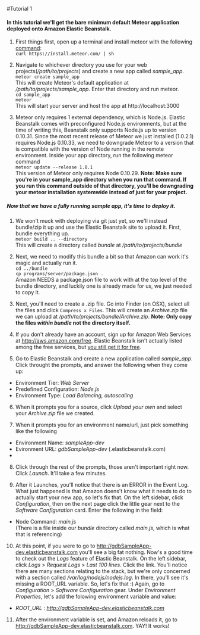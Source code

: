 #Tutorial 1
#### In this tutorial we'll get the bare minimum default Meteor application deployed onto Amazon Elastic Beanstalk.

1. First things first, open up a terminal and install meteor with the following [command](https://www.meteor.com/install):<br />
`curl https://install.meteor.com/ | sh`

2. Navigate to whichever directory you use for your web projects(*/path/to/projects*) and create a new app called *sample_app*.<br />`meteor create sample_app`<br />
This will create Meteor's default application at */path/to/projects/sample_app*. Enter that directory and run meteor.<br />
`cd sample_app`<br />
`meteor`<br />
This will start your server and host the app at http://localhost:3000

3. Meteor only requires 1 external dependency, which is Node.js.
Elastic Beanstalk comes with preconfigured Node.js environments, but at the time of writing this, Beanstalk only supports Node.js up to version 0.10.31.
Since the most recent release of Meteor we just installed (1.0.2.1) requires Node.js 0.10.33, we need to downgrade Meteor to a version that is compatible with the version of Node running in the remote environment.
Inside your app directory, run the following meteor command<br />
`meteor update --release 1.0.1`<br />
This version of Meteor only requires Node 0.10.29.
**Note: Make sure you're in your sample_app directory when you run that command. If you run this command outside of that directory, you'll be downgrading your meteor installation systemwide instead of just for your project.**

##### Now that we have a fully running sample app, it's time to deploy it.
1. We won't muck with deploying via git just yet, so we'll instead bundle/zip it up and use the Elastic Beanstalk site to upload it. First, bundle everything up.<br />
`meteor build .. --directory`<br />
This will create a directory called *bundle* at */path/to/projects/bundle*

2. Next, we need to modify this bundle a bit so that Amazon can work it's magic and actually run it.<br />
`cd ../bundle`<br />
`cp programs/server/package.json .`<br />
Amazon NEEDS a package.json file to work with at the top level of the bundle directory, and luckily one is already made for us, we just needed to copy it.

3. Next, you'll need to create a .zip file. Go into Finder (on OSX), select all the files and click `Compress x Files`. This will create an *Archive.zip* file we can upload at */path/to/projects/bundle/Archive.zip*. **Note: Only copy the files *within bundle* not the directory itself.**

4. If you don't already have an account, sign up for Amazon Web Services at http://aws.amazon.com/free.
Elastic Beanstalk isn't actually listed among the free services, but [you still get it for free](http://aws.amazon.com/elasticbeanstalk/pricing/).

5. Go to Elastic Beanstalk and create a new application called *sample_app*. Click throught the prompts, and answer the following when they come up:
 * Environment Tier: *Web Server*
 * Predefined Configuration: *Node.js*
 * Environment Type: *Load Balancing, autoscaling*

6. When it prompts you for a source, click *Upload your own* and select your *Archive.zip* file we created.

7. When it prompts you for an environment name/url, just pick something like the following
 * Environment Name: *sampleApp-dev*
 * Evironment URL: *gdbSampleApp-dev* (.elasticbeanstalk.com)
 *
8. Click through the rest of the prompts, those aren't important right now. Click *Launch*. It'll take a few minutes.

9. After it Launches, you'll notice that there is an ERROR in the Event Log. What just happened is that Amazon doens't know what it needs to do to actually start your new app, so let's fix that. On the left sidebar, click *Configuration*, then on the next page click the little gear next to the *Software Configuration* card. Enter the following in the field:
 * Node Command: *main.js*<br />
(There is a file inside our *bundle* directory called *main.js*, which is what that is referencing)

10. At this point, if you were to go to http://gdbSampleApp-dev.elasticbeanstalk.com you'll see a big fat nothing. Now's a good time to check out the *Logs* feature of Elastic Beanstalk. On the left sidebar, click *Logs* > *Request Logs* > *Last 100 lines*. Click the link. You'll notice there are many sections relating to the stack, but we're only concerned with a section called */var/log/nodejs/nodejs.log*. In there, you'll see it's missing a ROOT_URL variable. So, let's fix that :) Again, go to *Configuration* > *Software Configuration* gear. Under *Environment Properties*, let's add the folowing environment variable and value:
 * *ROOT_URL* : *http://gdbSampleApp-dev.elasticbeanstalk.com*

11. After the environment variable is set, and Amazon reloads it, go to http://gdbSampleApp-dev.elasticbeanstalk.com. YAY! It works!
